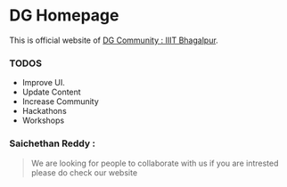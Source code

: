 # DG Homepage

This is official website of [DG Community : IIIT Bhagalpur](https://dg-iiitbh.github.io).


### TODOS

* Improve UI.
* Update Content
* Increase Community
* Hackathons
* Workshops























### Saichethan Reddy :
> We are looking for people to collaborate with us if you are intrested please do check our website 
